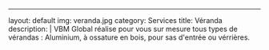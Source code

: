 ---
layout: default
img: veranda.jpg
category: Services
title: Véranda
description: |
  VBM Global réalise pour vous sur mesure tous types de vérandas : Aluminium, à ossature en bois, pour sas d'entrée ou vérrières.
